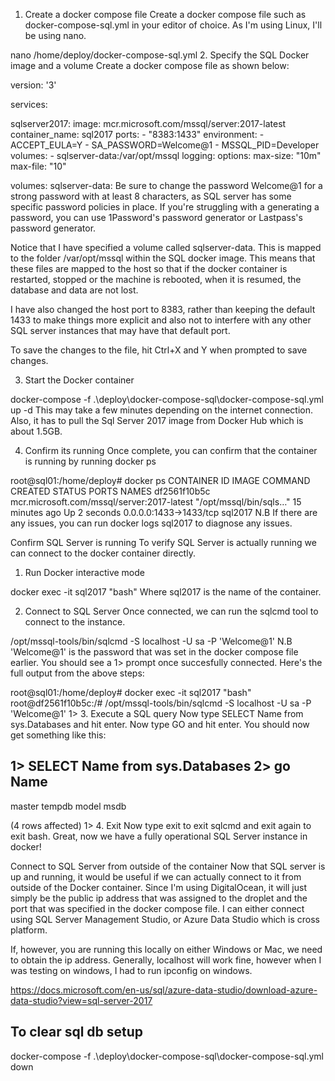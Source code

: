 1. Create a docker compose file
Create a docker compose file such as docker-compose-sql.yml in your editor of choice. As I'm using Linux, I'll be using nano.

nano /home/deploy/docker-compose-sql.yml
2. Specify the SQL Docker image and a volume
Create a docker compose file as shown below:

version: '3'

services:

  sqlserver2017:
    image: mcr.microsoft.com/mssql/server:2017-latest
    container_name: sql2017
    ports:
        - "8383:1433"
    environment:
      - ACCEPT_EULA=Y
      - SA_PASSWORD=Welcome@1
      - MSSQL_PID=Developer
    volumes:
      - sqlserver-data:/var/opt/mssql
    logging:
      options:
        max-size: "10m"
        max-file: "10" 
        
volumes:
  sqlserver-data:
Be sure to change the password Welcome@1 for a strong password with at least 8 characters, as SQL server has some specific password policies in place. If you're struggling with a generating a password, you can use 1Password's password generator or Lastpass's password generator.

Notice that I have specified a volume called sqlserver-data. This is mapped to the folder /var/opt/mssql within the SQL docker image. This means that these files are mapped to the host so that if the docker container is restarted, stopped or the machine is rebooted, when it is resumed, the database and data are not lost.

I have also changed the host port to 8383, rather than keeping the default 1433 to make things more explicit and also not to interfere with any other SQL server instances that may have that default port.

To save the changes to the file, hit Ctrl+X and Y when prompted to save changes.

3. Start the Docker container

docker-compose -f .\deploy\docker-compose-sql\docker-compose-sql.yml up -d
This may take a few minutes depending on the internet connection. Also, it has to pull the Sql Server 2017 image from Docker Hub which is about 1.5GB.

4. Confirm its running
Once complete, you can confirm that the container is running by running docker ps

root@sql01:/home/deploy# docker ps
CONTAINER ID        IMAGE                                        COMMAND                  CREATED             STATUS              PORTS                    NAMES
df2561f10b5c        mcr.microsoft.com/mssql/server:2017-latest   "/opt/mssql/bin/sqls…"   15 minutes ago      Up 2 seconds        0.0.0.0:1433->1433/tcp   sql2017
N.B If there are any issues, you can run docker logs sql2017 to diagnose any issues.

Confirm SQL Server is running
To verify SQL Server is actually running we can connect to the docker container directly.
1. Run Docker interactive mode

docker exec -it sql2017 "bash"
Where sql2017 is the name of the container.

2. Connect to SQL Server
Once connected, we can run the sqlcmd tool to connect to the instance.

/opt/mssql-tools/bin/sqlcmd -S localhost -U sa -P 'Welcome@1'
N.B 'Welcome@1' is the password that was set in the docker compose file earlier.
You should see a 1> prompt once succesfully connected. Here's the full output from the above steps:

root@sql01:/home/deploy# docker exec -it sql2017 "bash"
root@df2561f10b5c:/# /opt/mssql-tools/bin/sqlcmd -S localhost -U sa -P 'Welcome@1'
1>
3. Execute a SQL query
Now type SELECT Name from sys.Databases and hit enter.
Now type GO and hit enter. You should now get something like this:

1> SELECT Name from sys.Databases
2> go
Name
--------------------------------------------------------------------------------------------------------------------------------
master
tempdb
model
msdb

(4 rows affected)
1>
4. Exit
Now type exit to exit sqlcmd and exit again to exit bash.
Great, now we have a fully operational SQL Server instance in docker!


Connect to SQL Server from outside of the container
Now that SQL server is up and running, it would be useful if we can actually connect to it from outside of the Docker container.
Since I'm using DigitalOcean, it will just simply be the public ip address that was assigned to the droplet and the port that was specified in the docker compose file. I can either connect using SQL Server Management Studio, or Azure Data Studio which is cross platform.

If, however, you are running this locally on either Windows or Mac, we need to obtain the ip address. Generally, localhost will work fine, however when I was testing on windows, I had to run ipconfig on windows.

https://docs.microsoft.com/en-us/sql/azure-data-studio/download-azure-data-studio?view=sql-server-2017

## To clear sql db setup
docker-compose -f .\deploy\docker-compose-sql\docker-compose-sql.yml down

